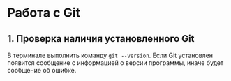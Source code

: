 # Работа с Git

## 1. Проверка наличия установленного Git

В терминале выполнить команду `git --version`. Если Git установлен появится сообщение с информацией о версии программы, иначе будет сообщение об ошибке.